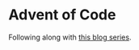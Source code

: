 # Advent of Code

Following along with [this blog series](https://fasterthanli.me/series/advent-of-code-2020/part-1).
